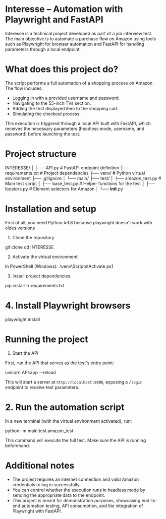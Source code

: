 # Interesse – Automation with Playwright and FastAPI

Interesse is a technical project developed as part of a job interview test. The main objective is to automate a purchase flow on Amazon using tools such as Playwright for browser automation and FastAPI for handling parameters through a local endpoint.

# What does this project do?

The script performs a full automation of a shopping process on Amazon. The flow includes:

- Logging in with a provided username and password.
- Navigating to the 55-inch TVs section.
- Adding the first displayed item to the shopping cart.
- Simulating the checkout process.

This execution is triggered through a local API built with FastAPI, which receives the necessary parameters (headless mode, username, and password) before launching the test.

# Project structure

INTERESSE/
│
├── API.py                 # FastAPI endpoint definition
├── requirements.txt       # Project dependencies
├── venv/                  # Python virtual environment
├── .gitignore
│
└── main/
    ├── test/
    │   ├── amazon_test.py     # Main test script
    │   ├── base_test.py       # Helper functions for the test
    │   ├── locators.py        # Element selectors for Amazon
    │   └── __init__.py

# Installation and setup

First of all, you need Python ≥3.8 because playwright doesn't work with oldes versions

1. Clone the repository

git clone <repository-url>
cd INTERESSE

2. Activate the virtual environment

In PowerShell (Windows):
.\venv\Scripts\Activate.ps1

3. Install project dependencies

pip install -r requirements.txt

# 4. Install Playwright browsers

playwright install

# Running the project

1. Start the API

First, run the API that serves as the test's entry point:

uvicorn API:app --reload

This will start a server at `http://localhost:8000`, exposing a `/login` endpoint to receive test parameters.

# 2. Run the automation script

In a new terminal (with the virtual environment activated), run:

python -m main.test.amazon_test

This command will execute the full test. Make sure the API is running beforehand.

# Additional notes

- The project requires an internet connection and valid Amazon credentials to log in successfully.
- You can control whether the execution runs in headless mode by sending the appropriate data to the endpoint.
- This project is meant for demonstration purposes, showcasing end-to-end automation testing, API consumption, and the integration of Playwright with FastAPI.
